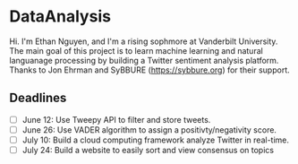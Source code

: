 # DataAnalysis
Hi. I'm Ethan Nguyen, and I'm a rising sophmore at Vanderbilt University. 
The main goal of this project is to learn machine learning and natural languanage processing by building a Twitter sentiment analysis platform. Thanks to Jon Ehrman  and SyBBURE (https://sybbure.org) for their support. 

## Deadlines
- [ ] June 12: Use Tweepy API to filter and store tweets.
- [ ] June 26: Use VADER algorithm to assign a positivty/negativity score.
- [ ] July 10: Build a cloud computing framework analyze Twitter in real-time.
- [ ] July 24: Build a website to easily sort and view consensus on topics
